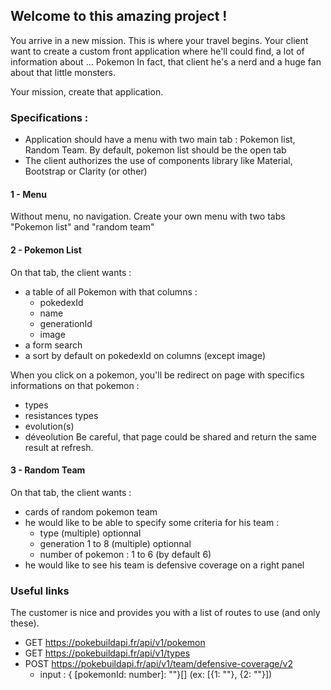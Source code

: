 ## Welcome to this amazing project !

You arrive in a new mission. This is where your travel begins.
Your client want to create a custom front application where he'll could find, a lot of information about ... Pokemon
In fact, that client he's a nerd and a huge fan about that little monsters. 

Your mission, create that application.

### Specifications :
- Application should have a menu with two main tab : Pokemon list, Random Team. By default, pokemon list should be the open tab
- The client authorizes the use of components library like Material, Bootstrap or Clarity (or other)

#### 1 - Menu
Without menu, no navigation.
Create your own menu with two tabs "Pokemon list" and "random team"

#### 2 - Pokemon List

On that tab, the client wants :
- a table of all Pokemon with that columns :
    - pokedexId
    - name
    - generationId
    - image
- a form search
- a sort by default on pokedexId on columns (except image)

When you click on a pokemon, you'll be redirect on page with specifics informations on that pokemon :
- types
- resistances types
- evolution(s)
- déveolution
Be careful, that page could be shared and return the same result at refresh.

#### 3 - Random Team
On that tab, the client wants :
- cards of random pokemon team
- he would like to be able to specify some criteria for his team :
    - type (multiple) optionnal
    - generation 1 to 8 (multiple) optionnal
    - number of pokemon : 1 to 6 (by default 6)
- he would like to see his team is defensive coverage on a right panel

### Useful links

The customer is nice and provides you with a list of routes to use (and only these).
- GET https://pokebuildapi.fr/api/v1/pokemon
- GET https://pokebuildapi.fr/api/v1/types
- POST https://pokebuildapi.fr/api/v1/team/defensive-coverage/v2
    - input : { [pokemonId: number]: ""}[] (ex: [{1: ""}, {2: ""}])

